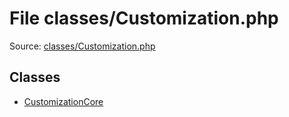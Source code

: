 File classes/Customization.php
=========
Source: [classes/Customization.php](https://github.com/PrestaShop/PrestaShop/blob/1.6.1.1/classes/Customization.php)


Classes
-------

* [CustomizationCore](class.CustomizationCore)


